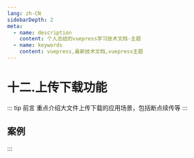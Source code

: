 ```yaml
---
lang: zh-CN
sidebarDepth: 2
meta:
  - name: description
    content: 个人总结的vuepress学习技术文档-主题
  - name: keywords
    content: vuepress,最新技术文档,vuepress主题
---
```


# 十二.上传下载功能

::: tip 前言
重点介绍大文件上传下载的应用场景，包括断点续传等
:::

## 案例

:::
